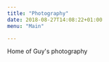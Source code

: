 ```yaml
---
title: "Photography"
date: 2018-08-27T14:08:22+01:00
menu: "Main"

---
```


Home of Guy's photography
